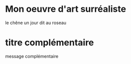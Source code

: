 # Mon oeuvre d'art surréaliste 

le chêne un jour dit au roseau

# titre complémentaire

message complémentaire
